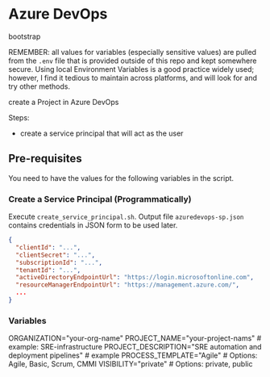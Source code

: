 # Azure DevOps

bootstrap

REMEMBER: all values for variables (especially sensitive values) are pulled from the `.env` file that is provided outside of this repo and kept somewhere secure. Using local Environment Variables is a good practice widely used; however, I find it tedious to maintain across platforms, and will look for and try other methods.

create a Project in Azure DevOps

Steps:
- create a service principal that will act as the user

## Pre-requisites
You need to have the values for the following variables in the script.

### Create a Service Principal (Programmatically)
Execute `create_service_principal.sh`. Output file `azuredevops-sp.json` contains credentials in JSON form to be used later.
```json
{
  "clientId": "...",
  "clientSecret": "...",
  "subscriptionId": "...",
  "tenantId": "...",
  "activeDirectoryEndpointUrl": "https://login.microsoftonline.com",
  "resourceManagerEndpointUrl": "https://management.azure.com/",
  ...
}
```

### Variables
ORGANIZATION="your-org-name"
PROJECT_NAME="your-project-nams" # example: SRE-infrastructure
PROJECT_DESCRIPTION="SRE automation and deployment pipelines" # example
PROCESS_TEMPLATE="Agile"  # Options: Agile, Basic, Scrum, CMMI
VISIBILITY="private"      # Options: private, public
